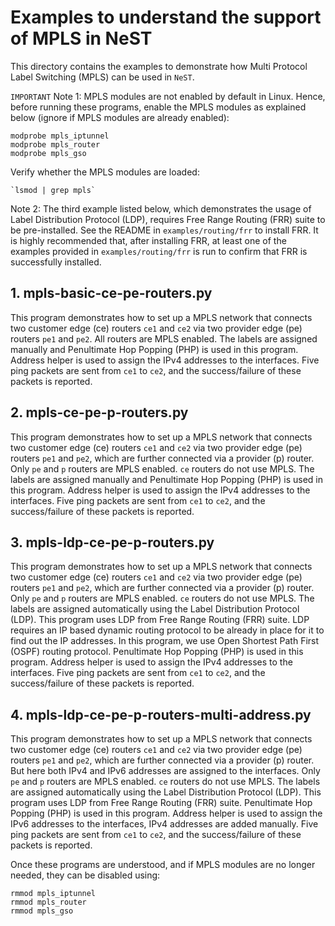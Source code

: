 # Examples to understand the support of MPLS in NeST

This directory contains the examples to demonstrate how Multi Protocol Label
Switching (MPLS) can be used in `NeST`.

`IMPORTANT`
Note 1: MPLS modules are not enabled by default in Linux. Hence, before
running these programs, enable the MPLS modules as explained below (ignore if
MPLS modules are already enabled):

```shell
modprobe mpls_iptunnel
modprobe mpls_router
modprobe mpls_gso
```

Verify whether the MPLS modules are loaded:

```shell
`lsmod | grep mpls`
```

Note 2: The third example listed below, which demonstrates the usage of Label
Distribution Protocol (LDP), requires Free Range Routing (FRR) suite to be
pre-installed. See the README in `examples/routing/frr` to install FRR. It is
highly recommended that, after installing FRR, at least one of the examples
provided in `examples/routing/frr` is run to confirm that FRR is successfully
installed.

## 1. mpls-basic-ce-pe-routers.py
This program demonstrates how to set up a MPLS network that connects two
customer edge (ce) routers `ce1` and `ce2` via two provider edge (pe) routers
`pe1` and `pe2`. All routers are MPLS enabled. The labels are assigned
manually and Penultimate Hop Popping (PHP) is used in this program. Address
helper is used to assign the IPv4 addresses to the interfaces. Five ping
packets are sent from `ce1` to `ce2`, and the success/failure of these packets
is reported.

<!-- The below snippet will render example code in docs website -->
<!-- #DOCS_INCLUDE: mpls-basic-ce-pe-routers.py -->

## 2. mpls-ce-pe-p-routers.py
This program demonstrates how to set up a MPLS network that connects two
customer edge (ce) routers `ce1` and `ce2` via two provider edge (pe) routers
`pe1` and `pe2`, which are further connected via a provider (p) router. Only
`pe` and `p` routers are MPLS enabled. `ce` routers do not use MPLS. The
labels are assigned manually and Penultimate Hop Popping (PHP) is used in
this program. Address helper is used to assign the IPv4 addresses to the
interfaces. Five ping packets are sent from `ce1` to `ce2`, and the
success/failure of these packets is reported.

<!-- The below snippet will render example code in docs website -->
<!-- #DOCS_INCLUDE: mpls-ce-pe-p-routers.py -->

## 3. mpls-ldp-ce-pe-p-routers.py
This program demonstrates how to set up a MPLS network that connects two
customer edge (ce) routers `ce1` and `ce2` via two provider edge (pe) routers
`pe1` and `pe2`, which are further connected via a provider (p) router. Only
`pe` and `p` routers are MPLS enabled. `ce` routers do not use MPLS. The
labels are assigned automatically using the Label Distribution Protocol (LDP).
This program uses LDP from Free Range Routing (FRR) suite. LDP requires an IP
based dynamic routing protocol to be already in place for it to find out the
IP addresses. In this program, we use Open Shortest Path First (OSPF) routing
protocol. Penultimate Hop Popping (PHP) is used in this program. Address helper
is used to assign the IPv4 addresses to the interfaces. Five ping packets are
sent from `ce1` to `ce2`, and the success/failure of these packets is reported.

<!-- The below snippet will render example code in docs website -->
<!-- #DOCS_INCLUDE: mpls-ldp-ce-pe-p-routers.py -->

## 4. mpls-ldp-ce-pe-p-routers-multi-address.py
This program demonstrates how to set up a MPLS network that connects two
customer edge (ce) routers `ce1` and `ce2` via two provider edge (pe) routers
`pe1` and `pe2`, which are further connected via a provider (p) router. But
here both IPv4 and IPv6 addresses are assigned to the interfaces. Only `pe` and
`p` routers are MPLS enabled. `ce` routers do not use MPLS. The labels are
assigned automatically using the Label Distribution Protocol (LDP). This
program uses LDP from Free Range Routing (FRR) suite. Penultimate Hop Popping
(PHP) is used in this program. Address helper is used to assign the IPv6
addresses to the interfaces, IPv4 addresses are added manually. Five ping
packets are sent from `ce1` to `ce2`, and the success/failure of these packets
is reported.

<!-- The below snippet will render example code in docs website -->
<!-- #DOCS_INCLUDE: mpls-ldp-ce-pe-p-routers-multi-address.py -->

Once these programs are understood, and if MPLS modules are no longer needed,
they can be disabled using:

```shell
rmmod mpls_iptunnel
rmmod mpls_router
rmmod mpls_gso
```
